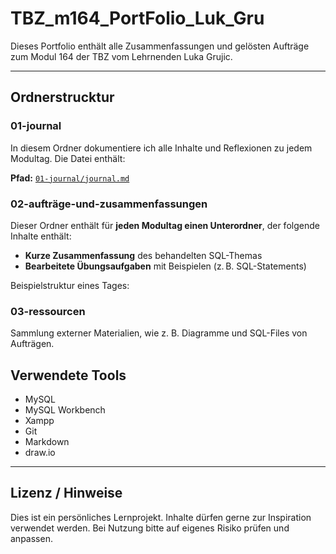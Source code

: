# TBZ_m164_PortFolio_Luk_Gru

Dieses Portfolio enthält alle Zusammenfassungen und gelösten Aufträge zum Modul 164 der TBZ vom Lehrnenden Luka Grujic.

---

## Ordnerstrucktur

### 01-journal

In diesem Ordner dokumentiere ich alle Inhalte und Reflexionen zu jedem Modultag. Die Datei enthält:

**Pfad:** [`01-journal/journal.md`](01-journal/journal.md)

### 02-aufträge-und-zusammenfassungen

Dieser Ordner enthält für **jeden Modultag einen Unterordner**, der folgende Inhalte enthält:

- **Kurze Zusammenfassung** des behandelten SQL-Themas
- **Bearbeitete Übungsaufgaben** mit Beispielen (z. B. SQL-Statements)

Beispielstruktur eines Tages:

### 03-ressourcen

Sammlung externer Materialien, wie z. B. Diagramme und SQL-Files von Aufträgen.

## Verwendete Tools

- MySQL
- MySQL Workbench
- Xampp
- Git
- Markdown
- draw.io

---

## Lizenz / Hinweise

Dies ist ein persönliches Lernprojekt. Inhalte dürfen gerne zur Inspiration verwendet werden. Bei Nutzung bitte auf eigenes Risiko prüfen und anpassen.
